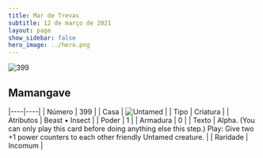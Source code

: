```yaml
---
title: Mar de Trevas
subtitle: 12 de março de 2021
layout: page
show_sidebar: false
hero_image: ../hero.png
---
```


![399](https://cdn.keyforgegame.com/media/card_front/pt/496_399_XW6V88P68X29_pt.png)

## Mamangave

|----|----|
| Número | 399 |
| Casa | ![Untamed](https://archonarcana.com/images/thumb/b/bd/Untamed.png/22px-Untamed.png "Indomados") |
| Tipo | Criatura |
| Atributos | Beast • Insect |
| Poder | 1 |
| Armadura | 0 |
| Texto | Alpha. (You can only play this card before doing anything else this step.)  Play: Give two +1 power counters to each other friendly Untamed creature. |
| Raridade | Incomum |
